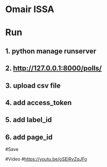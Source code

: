# Omair ISSA
# Run
## 1. python manage runserver
## 2. http://127.0.0.1:8000/polls/
## 3. upload csv file
## 4. add access_token
## 5. add label_id
## 6. add page_id
#Save

#Video
#https://youtu.be/oSEiRvZqJFo
